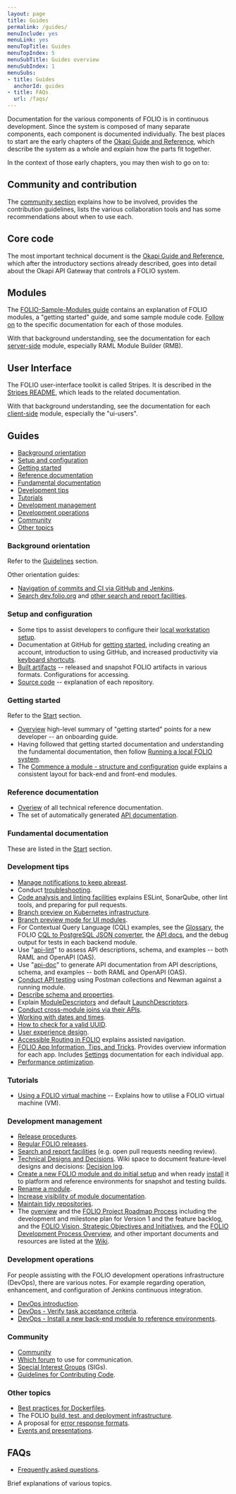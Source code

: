 ```yaml
---
layout: page
title: Guides
permalink: /guides/
menuInclude: yes
menuLink: yes
menuTopTitle: Guides
menuTopIndex: 5
menuSubTitle: Guides overview
menuSubIndex: 1
menuSubs:
- title: Guides
  anchorId: guides
- title: FAQs
  url: /faqs/
---
```


Documentation for the various components of FOLIO is in continuous
development. Since the system is composed of many separate components,
each component is documented individually. The best places to start are
the early chapters
of the [Okapi Guide and Reference](https://github.com/folio-org/okapi/blob/master/doc/guide.md),
which describe the system as a whole and explain how the parts fit
together.

In the context of those early chapters, you may then wish to go on to:

## Community and contribution

The [community section](/community/) explains how to be involved,
provides the contribution guidelines, lists the various collaboration tools
and has some recommendations about when to use each.

## Core code

The most important technical document is the
[Okapi Guide and Reference](https://github.com/folio-org/okapi/blob/master/doc/guide.md),
which after the introductory sections already described, goes into
detail about the Okapi API Gateway that controls a FOLIO system.

## Modules

The [FOLIO-Sample-Modules guide](https://github.com/folio-org/folio-sample-modules/blob/master/README.md)
contains an explanation of FOLIO modules, a "getting started" guide,
and some sample module code.
[Follow on](https://github.com/folio-org/folio-sample-modules/blob/master/README.md#further-reading)
to the specific documentation for each of those modules.

With that background understanding, see the documentation for each
[server-side](/source-code/#server-side)
module, especially RAML Module Builder (RMB).

## User Interface

The FOLIO user-interface toolkit is called Stripes. It is described in the
[Stripes README](https://github.com/folio-org/stripes/blob/master/README.md),
which leads to the related documentation.

With that background understanding, see the documentation for each
[client-side](/source-code/#client-side)
module, especially the "ui-users".

## Guides

<!-- ../../okapi/doc/md2toc -l 2 -h 3 index.md -->
* [Background orientation](#background-orientation)
* [Setup and configuration](#setup-and-configuration)
* [Getting started](#getting-started)
* [Reference documentation](#reference-documentation)
* [Fundamental documentation](#fundamental-documentation)
* [Development tips](#development-tips)
* [Tutorials](#tutorials)
* [Development management](#development-management)
* [Development operations](#development-operations)
* [Community](#community)
* [Other topics](#other-topics)

### Background orientation

Refer to the [Guidelines](/guidelines/#background-orientation) section.

Other orientation guides:

- [Navigation of commits and CI via GitHub and Jenkins](navigate-commits/).
- [Search dev.folio.org](/search) and [other search and report facilities](/search-other).

### Setup and configuration

- Some tips to assist developers to configure their
  [local workstation setup](developer-setup).
- Documentation at GitHub for [getting started](https://docs.github.com/en/free-pro-team@latest/github/getting-started-with-github), including creating an account, introduction to using GitHub, and increased productivity via [keyboard shortcuts](https://docs.github.com/en/free-pro-team@latest/github/getting-started-with-github/keyboard-shortcuts).
- [Built artifacts](/download/artifacts/) -- released and snapshot FOLIO artifacts in various formats.
Configurations for accessing.
- [Source code](/source-code/) -- explanation of each repository.

### Getting started

Refer to the [Start](/start/) section.

- [Overview](/start/overview/) high-level summary of "getting started" points for a new developer -- an onboarding guide.
- Having followed that getting started documentation and understanding the fundamental documentation, then follow [Running a local FOLIO system](/guides/run-local-folio/).
- The [Commence a module - structure and configuration](/guides/commence-a-module/) guide explains a consistent layout for back-end and front-end modules.

### Reference documentation

- [Overiew](/reference/) of all technical reference documentation.
- <span id="api-reference"/> The set of automatically generated [API documentation](/reference/api/).

### Fundamental documentation

These are listed in the [Start](/start/) section.

### Development tips

- [Manage notifications to keep abreast](manage-notifications/).
- Conduct [troubleshooting](troubleshooting).
- [Code analysis and linting facilities](code-analysis) explains ESLint, SonarQube, other lint tools, and preparing for pull requests.
- [Branch preview on Kubernetes infrastructure](branch-preview-kubernetes/).
- [Branch preview mode for UI modules](branch-preview/).
- For Contextual Query Language (CQL) examples, see the [Glossary](/reference/glossary/#cql), the FOLIO [CQL to PostgreSQL JSON converter](https://github.com/folio-org/raml-module-builder#cql-contextual-query-language), the [API docs](/reference/api/), and the debug output for tests in each backend module.
- Use "[api-lint](/guides/api-lint/)" to assess API descriptions, schema, and examples -- both RAML and OpenAPI (OAS).
- Use "[api-doc](/guides/api-doc/)" to generate API documentation from API descriptions, schema, and examples -- both RAML and OpenAPI (OAS).
- [Conduct API testing](api-testing/) using Postman collections and Newman against a running module.
- [Describe schema and properties](describe-schema/).
- Explain [ModuleDescriptors](module-descriptor/) and default [LaunchDescriptors](module-descriptor/#launchdescriptor-properties).
- [Conduct cross-module joins via their APIs](cross-module-joins).
- [Working with dates and times](dates-and-times/).
- [How to check for a valid UUID](uuids).
- [User experience design](user-experience-design/).
- [Accessible Routing in FOLIO](https://github.com/folio-org/stripes-components/blob/master/docs/patterns/AccessibleRouting.md) explains assisted navigation.
- [FOLIO App Information, Tips, and Tricks](https://wiki.folio.org/display/FOLIOtips/).
  Provides overview information for each app.
  Includes [Settings](https://wiki.folio.org/display/FOLIOtips/Settings) documentation for each individual app.
- [Performance optimization](performance-optimization/).

### Tutorials

- [Using a FOLIO virtual machine](/tutorials/folio-vm/) -- Explains how to utilise a FOLIO virtual machine (VM).

### Development management

- [Release procedures](/guidelines/release-procedures/).
- [Regular FOLIO releases](regular-releases/).
- [Search and report facilities](/search-other) (e.g. open pull requests needing review).
- [Technical Designs and Decisions](https://wiki.folio.org/display/DD/). Wiki space to document feature-level designs and decisions:
[Decision log](https://wiki.folio.org/display/DD/Decision+log).
- [Create a new FOLIO module and do initial setup](/guidelines/create-new-repo/)
and when ready [install](/faqs/how-to-install-new-module/) it to platform and reference environments for snapshot and testing builds.
- [Rename a module](rename-module/).
- [Increase visibility of module documentation](visibility-module-docs/).
- [Maintain tidy repositories](tidy-repository/).
- <a id="roadmap"></a>The [overview](https://www.folio.org/platform/) and the [FOLIO Project Roadmap Process](https://wiki.folio.org/display/PC/FOLIO+Roadmap+Process) including the development and milestone plan for Version 1 and the feature backlog,
and the [FOLIO Vision, Strategic Objectives and Initiatives](https://wiki.folio.org/pages/viewpage.action?pageId=52134787),
and the [FOLIO Development Process Overview](https://wiki.folio.org/display/COMMUNITY/FOLIO+Development+Process+Overview), and other important documents and resources are listed at the [Wiki](https://wiki.folio.org).

### Development operations

For people assisting with the FOLIO development operations infrastructure (DevOps), there are various notes.
For example regarding operation, enhancement, and configuration of Jenkins continuous integration.

- [DevOps introduction](devops-introduction/).
- [DevOps - Verify task acceptance criteria](devops-verify-task-acceptance/).
- [DevOps - Install a new back-end module to reference environments](devops-install-backend-module/).

### Community

- [Community](/community/)
- [Which forum](/guidelines/which-forum/) to use for communication.
- [Special Interest Groups](https://wiki.folio.org/display/PC/Special+Interest+Groups) (SIGs).
- [Guidelines for Contributing Code](/guidelines/contributing/).

### Other topics

- [Best practices for Dockerfiles](best-practices-dockerfiles).
- The FOLIO [build, test, and deployment infrastructure](automation/).
- A proposal for [error response formats](https://github.com/folio-org/okapi/blob/master/doc/error-formats-in-folio.md).
- [Events and presentations](/community/events/).

## FAQs

- [Frequently asked questions](/faqs/).

Brief explanations of various topics.

<div class="folio-spacer-content"></div>

